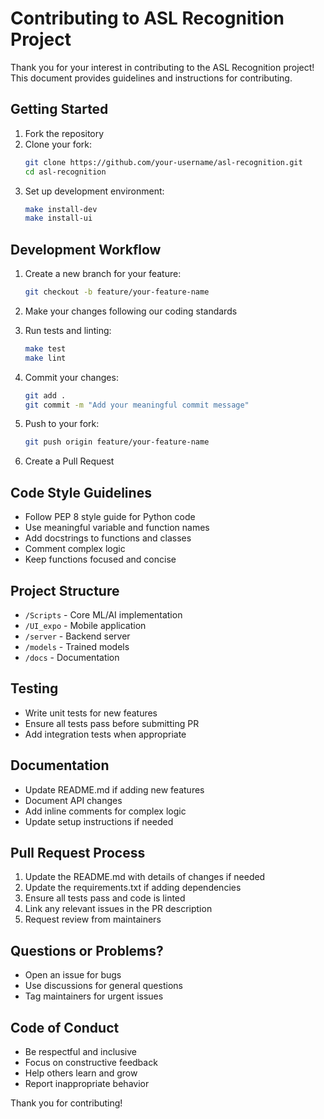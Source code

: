 # Contributing to ASL Recognition Project

Thank you for your interest in contributing to the ASL Recognition project! This document provides guidelines and instructions for contributing.

## Getting Started

1. Fork the repository
2. Clone your fork:
   ```bash
   git clone https://github.com/your-username/asl-recognition.git
   cd asl-recognition
   ```
3. Set up development environment:
   ```bash
   make install-dev
   make install-ui
   ```

## Development Workflow

1. Create a new branch for your feature:
   ```bash
   git checkout -b feature/your-feature-name
   ```

2. Make your changes following our coding standards

3. Run tests and linting:
   ```bash
   make test
   make lint
   ```

4. Commit your changes:
   ```bash
   git add .
   git commit -m "Add your meaningful commit message"
   ```

5. Push to your fork:
   ```bash
   git push origin feature/your-feature-name
   ```

6. Create a Pull Request

## Code Style Guidelines

- Follow PEP 8 style guide for Python code
- Use meaningful variable and function names
- Add docstrings to functions and classes
- Comment complex logic
- Keep functions focused and concise

## Project Structure

- `/Scripts` - Core ML/AI implementation
- `/UI_expo` - Mobile application
- `/server` - Backend server
- `/models` - Trained models
- `/docs` - Documentation

## Testing

- Write unit tests for new features
- Ensure all tests pass before submitting PR
- Add integration tests when appropriate

## Documentation

- Update README.md if adding new features
- Document API changes
- Add inline comments for complex logic
- Update setup instructions if needed

## Pull Request Process

1. Update the README.md with details of changes if needed
2. Update the requirements.txt if adding dependencies
3. Ensure all tests pass and code is linted
4. Link any relevant issues in the PR description
5. Request review from maintainers

## Questions or Problems?

- Open an issue for bugs
- Use discussions for general questions
- Tag maintainers for urgent issues

## Code of Conduct

- Be respectful and inclusive
- Focus on constructive feedback
- Help others learn and grow
- Report inappropriate behavior

Thank you for contributing!